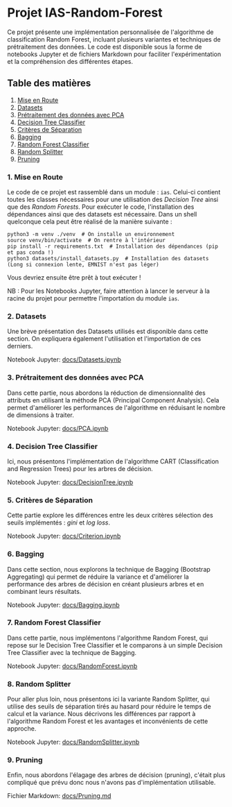 # Projet IAS-Random-Forest

Ce projet présente une implémentation personnalisée de l'algorithme de classification Random Forest,
incluant plusieurs variantes et techniques de prétraitement des données. Le code est disponible sous
la forme de notebooks Jupyter et de fichiers Markdown pour faciliter l'expérimentation et la
compréhension des différentes étapes.

## Table des matières

1. [Mise en Route](#1-mise-en-route)
2. [Datasets](#2-datasets)
3. [Prétraitement des données avec PCA](#3-prétraitement-des-données-avec-pca)
4. [Decision Tree Classifier](#4-decision-tree-classifier)
5. [Critères de Séparation](#5-critères-de-séparation)
6. [Bagging](#6-bagging)
7. [Random Forest Classifier](#7-random-forest-classifier)
8. [Random Splitter](#8-random-splitter)
9. [Pruning](#9-pruning)

### 1. Mise en Route

Le code de ce projet est rassemblé dans un module : `ias`. Celui-ci contient toutes les classes
nécessaires pour une utilisation des _Decision Tree_ ainsi que des _Random Forests_.
Pour exécuter le code, l'installation des dépendances ainsi que des datasets est nécessaire. Dans un
shell quelconque cela peut être réalisé de la manière suivante :

```shell
python3 -m venv ./venv  # On installe un environnement
source venv/bin/activate  # On rentre à l'intérieur
pip install -r requirements.txt  # Installation des dépendances (pip et pas conda !)
python3 datasets/install_datasets.py  # Installation des datasets (Long si connexion lente, EMNIST n'est pas léger)
```

Vous devriez ensuite être prêt à tout exécuter !

NB : Pour les Notebooks Jupyter, faire attention à lancer le serveur à la racine du projet pour
permettre l'importation du module `ias`.

### 2. Datasets

Une brève présentation des Datasets utilisés est disponible dans cette section. On expliquera
également l'utilisation et l'importation de ces derniers.

Notebook Jupyter: [docs/Datasets.ipynb](docs/Datasets.ipynb)

### 3. Prétraitement des données avec PCA

Dans cette partie, nous abordons la réduction de dimensionnalité des attributs en utilisant la
méthode PCA (Principal Component Analysis). Cela permet d'améliorer les performances de l'algorithme
en réduisant le nombre de dimensions à traiter.

Notebook Jupyter: [docs/PCA.ipynb](docs/PCA.ipynb)

### 4. Decision Tree Classifier

Ici, nous présentons l'implémentation de l'algorithme CART (Classification and Regression Trees)
pour les arbres de décision.

Notebook Jupyter: [docs/DecisionTree.ipynb](docs/DecisionTree.ipynb)

### 5. Critères de Séparation

Cette partie explore les différences entre les deux critères sélection des seuils implémentés :
_gini_ et _log loss_.

Notebook Jupyter: [docs/Criterion.ipynb](docs/Criterion.ipynb)

### 6. Bagging

Dans cette section, nous explorons la technique de Bagging (Bootstrap Aggregating) qui permet de
réduire la variance et d'améliorer la performance des arbres de décision en créant plusieurs arbres
et en combinant leurs résultats.

Notebook Jupyter: [docs/Bagging.ipynb](docs/Bagging.ipynb)

### 7. Random Forest Classifier

Dans cette partie, nous implémentons l'algorithme Random Forest, qui repose sur le Decision Tree
Classifier et le comparons à un simple Decision Tree Classifier avec la technique de Bagging.

Notebook Jupyter: [docs/RandomForest.ipynb](docs/RandomForest.ipynb)

### 8. Random Splitter

Pour aller plus loin, nous présentons ici la variante Random Splitter, qui utilise des seuils de
séparation tirés au hasard pour réduire le temps de calcul et la variance. Nous décrivons les
différences par rapport à l'algorithme Random Forest et les avantages et inconvénients de cette
approche.

Notebook Jupyter: [docs/RandomSplitter.ipynb](docs/RandomSplitter.ipynb)

### 9. Pruning

Enfin, nous abordons l'élagage des arbres de décision (pruning), c'était plus compliqué que prévu
donc nous n'avons pas d'implémentation utilisable.

Fichier Markdown: [docs/Pruning.md](docs/Pruning.md)